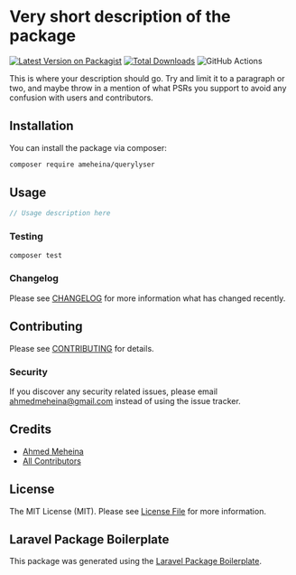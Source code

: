 # Very short description of the package

[![Latest Version on Packagist](https://img.shields.io/packagist/v/ameheina/querylyser.svg?style=flat-square)](https://packagist.org/packages/ameheina/querylyser)
[![Total Downloads](https://img.shields.io/packagist/dt/ameheina/querylyser.svg?style=flat-square)](https://packagist.org/packages/ameheina/querylyser)
![GitHub Actions](https://github.com/ameheina/querylyser/actions/workflows/main.yml/badge.svg)

This is where your description should go. Try and limit it to a paragraph or two, and maybe throw in a mention of what PSRs you support to avoid any confusion with users and contributors.

## Installation

You can install the package via composer:

```bash
composer require ameheina/querylyser
```

## Usage

```php
// Usage description here
```

### Testing

```bash
composer test
```

### Changelog

Please see [CHANGELOG](CHANGELOG.md) for more information what has changed recently.

## Contributing

Please see [CONTRIBUTING](CONTRIBUTING.md) for details.

### Security

If you discover any security related issues, please email ahmedmeheina@gmail.com instead of using the issue tracker.

## Credits

-   [Ahmed Meheina](https://github.com/ameheina)
-   [All Contributors](../../contributors)

## License

The MIT License (MIT). Please see [License File](LICENSE.md) for more information.

## Laravel Package Boilerplate

This package was generated using the [Laravel Package Boilerplate](https://laravelpackageboilerplate.com).
